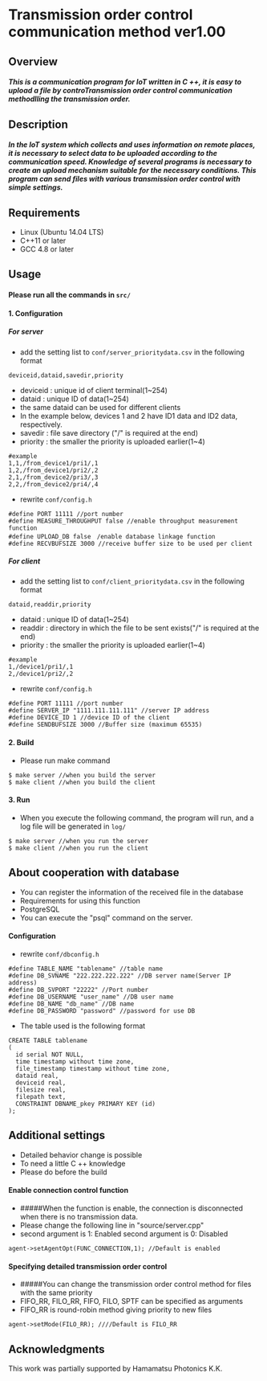 # Transmission order control communication method ver1.00

## Overview
##### This is a communication program for IoT written in C ++, it is easy to upload a file by controTransmission order control communication methodlling the transmission order.

## Description
##### In the IoT system which collects and uses information on remote places, it is necessary to select data to be uploaded according to the communication speed. Knowledge of several programs is necessary to create an upload mechanism suitable for the necessary conditions. This program can send files with various transmission order control with simple settings.

## Requirements
* Linux (Ubuntu 14.04 LTS)
* C++11 or later
* GCC 4.8 or later

## Usage
#### Please run all the commands in `src/`

#### 1. Configuration

##### For server
* add the setting list to `conf/server_prioritydata.csv` in the following format
```
deviceid,dataid,savedir,priority
```
* deviceid : unique id of client terminal(1~254)
* dataid : unique ID of data(1~254)
 * the same dataid can be used for different clients
 * In the example below, devices 1 and 2 have ID1 data and ID2 data, respectively.
* savedir : file save directory ("/" is required at the end)
* priority : the smaller the priority is uploaded earlier(1~4)
```
#example
1,1,/from_device1/pri1/,1
1,2,/from_device1/pri2/,2
2,1,/from_device2/pri3/,3
2,2,/from_device2/pri4/,4
```
* rewrite `conf/config.h`
```
#define PORT 11111 //port number
#define MEASURE_THROUGHPUT false //enable throughput measurement function
#define UPLOAD_DB false　/enable database linkage function
#define RECVBUFSIZE 3000 //receive buffer size to be used per client
```

##### For client
* add the setting list to `conf/client_prioritydata.csv` in the following format
```
dataid,readdir,priority
```
* dataid : unique ID of data(1~254)
* readdir : directory in which the file to be sent exists("/" is required at the end)
* priority : the smaller the priority is uploaded earlier(1~4)
```
#example
1,/device1/pri1/,1
2,/device1/pri2/,2
```
* rewrite `conf/config.h`
```
#define PORT 11111 //port number
#define SERVER_IP "1111.111.111.111" //server IP address
#define DEVICE_ID 1 //device ID of the client
#define SENDBUFSIZE 3000 //Buffer size (maximum 65535)
```

#### 2. Build
* Please run make command
```
$ make server //when you build the server
$ make client //when you build the client
```

#### 3. Run
* When you execute the following command, the program will run, and a log file will be generated in `log/`
```
$ make server //when you run the server
$ make client //when you run the client
```


## About cooperation with database
* You can register the information of the received file in the database
* Requirements for using this function
 * PostgreSQL
 * You can execute the "psql" command on the server.

#### Configuration
* rewrite `conf/dbconfig.h`
```
#define TABLE_NAME "tablename" //table name
#define DB_SVNAME "222.222.222.222" //DB server name(Server IP address)
#define DB_SVPORT "22222" //Port number
#define DB_USERNAME "user_name" //DB user name
#define DB_NAME "db_name" //DB name
#define DB_PASSWORD "password" //password for use DB
```

* The table used is the following format
```
CREATE TABLE tablename
(
  id serial NOT NULL,
  time timestamp without time zone,
  file_timestamp timestamp without time zone,
  dataid real,
  deviceid real,
  filesize real,
  filepath text,
  CONSTRAINT DBNAME_pkey PRIMARY KEY (id)
);
```

## Additional settings
* Detailed behavior change is possible
* To need a little C ++ knowledge
* Please do before the build


#### Enable connection control function
* #####When the function is enable, the connection is disconnected when there is no transmission data.
* Please change the following line in "source/server.cpp"
* second argument is 1: Enabled
second argument is 0: Disabled
```
agent->setAgentOpt(FUNC_CONNECTION,1); //Default is enabled
```



#### Specifying detailed transmission order control
* #####You can change the transmission order control method for files with the same priority
* FIFO_RR, FILO_RR, FIFO, FILO, SPTF can be specified as arguments
 * FIFO_RR is round-robin method giving priority to new files

 ```
agent->setMode(FILO_RR); ////Default is FILO_RR
```


## Acknowledgments
This work was partially supported by Hamamatsu Photonics K.K.


